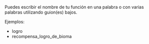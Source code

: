 Puedes escribir el nombre de tu función en una palabra o con varias palabras utilizando guion(es) bajos.

Ejemplos:
* logro
* recompensa_logro_de_bioma